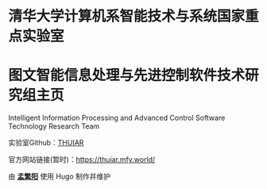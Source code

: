 # 清华大学计算机系智能技术与系统国家重点实验室

# 图文智能信息处理与先进控制软件技术研究组主页

Intelligent Information Processing and Advanced Control Software Technology Research Team

实验室Github：[THUIAR](https://github.com/thuiar)

官方网站链接(暂时)：https://thuiar.mfy.world/

由 **[孟繁阳](https://github.com/FanyangMengDev/)** 使用 Hugo 制作并维护
